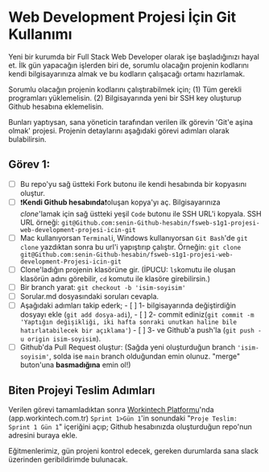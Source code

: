 # Web Development Projesi İçin Git Kullanımı

Yeni bir kurumda bir Full Stack Web Developer olarak işe başladığınızı hayal et. İlk gün yapacağın işlerden biri de, sorumlu olacağın projenin kodlarını kendi bilgisayarınıza almak ve bu kodların çalışacağı ortamı hazırlamak.

Sorumlu olacağın projenin kodlarını çalıştırabilmek için;
(1) Tüm gerekli programları yüklemelisin.
(2) Bilgisayarında yeni bir SSH key oluşturup Github hesabına eklemelisin.

Bunları yaptıysan, sana yöneticin tarafından verilen ilk görevin 'Git'e aşina olmak' projesi. Projenin detaylarını aşağıdaki görevi adımları olarak bulabilirsin.

## Görev 1:

- [ ] Bu repo'yu sağ üstteki Fork butonu ile kendi hesabında bir kopyasını oluştur.
- [ ] ❗**Kendi Github hesabında**❗oluşan kopya'yı aç. Bilgisayarınıza _clone_'lamak için sağ üstteki yeşil `Code` butonu ile SSH URL'i kopyala. SSH URL örneği: `git@Github.com:senin-Github-hesabin/fsweb-s1g1-projesi-web-development-projesi-icin-git`
- [ ] Mac kullanıyorsan `Terminal`i, Windows kullanıyorsan `Git Bash`'de `git clone` yazdıktan sonra bu url'i yapıştırıp çalıştır. Örneğin: `git clone git@Github.com:senin-Github-hesabin/fsweb-s1g1-projesi-web-development-Projesi-icin-git`
- [ ] Clone'ladığın projenin klasörüne gir. (İPUCU: `ls`komutu ile oluşan klasörün adını görebilir, `cd` komutu ile klasöre girebilirsin.)
- [ ] Bir branch yarat: `git checkout -b 'isim-soyisim'`
- [ ] Sorular.md dosyasındaki soruları cevapla.
- [ ] Aşağıdaki adımları takip ederk; - [ ] 1- bilgisayarında değiştirdiğin dosyayı ekle (`git add dosya-adi`), - [ ] 2- commit ediniz(`git commit -m 'Yaptığın değişikliği, iki hafta sonraki unutkan haline bile hatırlatabilecek bir açıklama'`) - [ ] 3- ve Github'a push'la (`git push -u origin isim-soyisim`).
- [ ] Github'da Pull Request oluştur: (Sağda yeni oluşturduğun branch `'isim-soyisim'`, solda ise `main` branch olduğundan emin olunuz. "merge" buton'una **basmadığına** emin ol!)

## Biten Projeyi Teslim Adımları

Verilen görevi tamamladıktan sonra [Workintech Platformu](https://app.workintech.com.tr)'nda (app.workintech.com.tr) `Sprint 1>Gün 1`'in sonundaki "`Proje Teslim: Sprint 1 Gün 1`" içeriğini açıp; Github hesabınızda oluşturduğun repo'nun adresini buraya ekle.

Eğitmenlerimiz, gün projeni kontrol edecek, gereken durumlarda sana slack üzerinden geribildirimde bulunacak.
